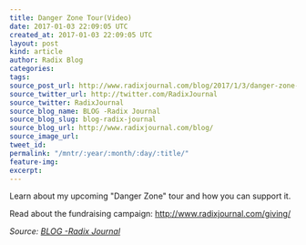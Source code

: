 ```yaml
---
title: Danger Zone Tour(Video)
date: 2017-01-03 22:09:05 UTC
created_at: 2017-01-03 22:09:05 UTC
layout: post
kind: article
author: Radix Blog
categories: 
tags: 
source_post_url: http://www.radixjournal.com/blog/2017/1/3/danger-zone-tourvideo
source_twitter_url: http://twitter.com/RadixJournal
source_twitter: RadixJournal
source_blog_name: BLOG -Radix Journal
source_blog_slug: blog-radix-journal
source_blog_url: http://www.radixjournal.com/blog/
source_image_url: 
tweet_id: 
permalink: "/mntr/:year/:month/:day/:title/"
feature-img: 
excerpt: 
---
```

<p>Learn about my upcoming "Danger Zone" tour and how you can support it.</p>
<p>Read about the fundraising campaign: <a href="http://www.radixjournal.com/giving/">http://www.radixjournal.com/giving/</a></p>

<div class="">
    <i>Source: <a href="http://www.radixjournal.com/blog/">BLOG -Radix Journal</a></i>
</div>
